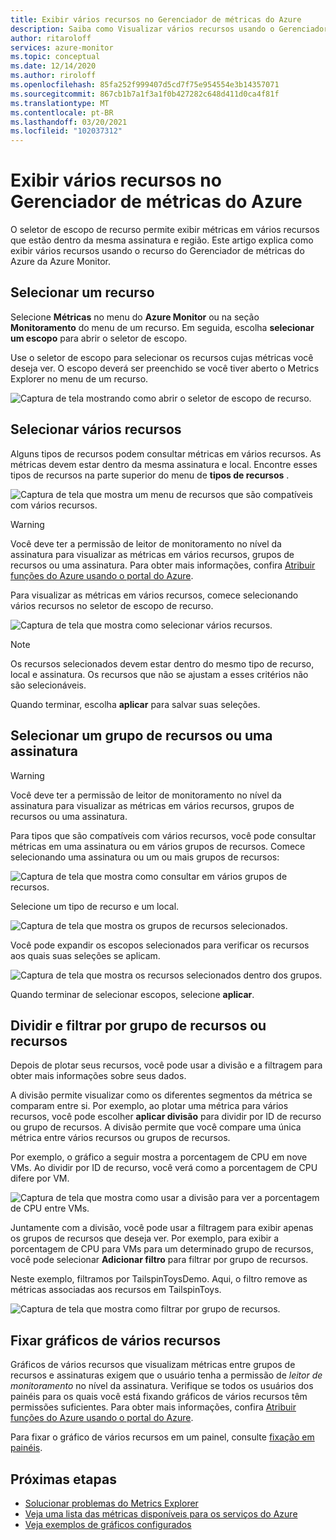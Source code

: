 ```yaml
---
title: Exibir vários recursos no Gerenciador de métricas do Azure
description: Saiba como Visualizar vários recursos usando o Gerenciador de métricas do Azure.
author: ritaroloff
services: azure-monitor
ms.topic: conceptual
ms.date: 12/14/2020
ms.author: riroloff
ms.openlocfilehash: 85fa252f999407d5cd7f75e954554e3b14357071
ms.sourcegitcommit: 867cb1b7a1f3a1f0b427282c648d411d0ca4f81f
ms.translationtype: MT
ms.contentlocale: pt-BR
ms.lasthandoff: 03/20/2021
ms.locfileid: "102037312"
---
```

# <a name="view-multiple-resources-in-the-azure-metrics-explorer"></a>Exibir vários recursos no Gerenciador de métricas do Azure

O seletor de escopo de recurso permite exibir métricas em vários recursos que estão dentro da mesma assinatura e região. Este artigo explica como exibir vários recursos usando o recurso do Gerenciador de métricas do Azure da Azure Monitor. 

## <a name="select-a-resource"></a>Selecionar um recurso 

Selecione **Métricas** no menu do **Azure Monitor** ou na seção **Monitoramento** do menu de um recurso. Em seguida, escolha **selecionar um escopo** para abrir o seletor de escopo. 

Use o seletor de escopo para selecionar os recursos cujas métricas você deseja ver. O escopo deverá ser preenchido se você tiver aberto o Metrics Explorer no menu de um recurso. 

![Captura de tela mostrando como abrir o seletor de escopo de recurso.](./media/metrics-dynamic-scope/019.png)

## <a name="select-multiple-resources"></a>Selecionar vários recursos 

Alguns tipos de recursos podem consultar métricas em vários recursos. As métricas devem estar dentro da mesma assinatura e local. Encontre esses tipos de recursos na parte superior do menu de **tipos de recursos** .

![Captura de tela que mostra um menu de recursos que são compatíveis com vários recursos.](./media/metrics-dynamic-scope/020.png)

> [!WARNING] 
> Você deve ter a permissão de leitor de monitoramento no nível da assinatura para visualizar as métricas em vários recursos, grupos de recursos ou uma assinatura. Para obter mais informações, confira [Atribuir funções do Azure usando o portal do Azure](../../role-based-access-control/role-assignments-portal.md).

Para visualizar as métricas em vários recursos, comece selecionando vários recursos no seletor de escopo de recurso. 

![Captura de tela que mostra como selecionar vários recursos.](./media/metrics-dynamic-scope/021.png)

> [!NOTE]
> Os recursos selecionados devem estar dentro do mesmo tipo de recurso, local e assinatura. Os recursos que não se ajustam a esses critérios não são selecionáveis. 

Quando terminar, escolha **aplicar** para salvar suas seleções. 

## <a name="select-a-resource-group-or-subscription"></a>Selecionar um grupo de recursos ou uma assinatura 

> [!WARNING]
> Você deve ter a permissão de leitor de monitoramento no nível da assinatura para visualizar as métricas em vários recursos, grupos de recursos ou uma assinatura. 

Para tipos que são compatíveis com vários recursos, você pode consultar métricas em uma assinatura ou em vários grupos de recursos. Comece selecionando uma assinatura ou um ou mais grupos de recursos: 

![Captura de tela que mostra como consultar em vários grupos de recursos.](./media/metrics-dynamic-scope/022.png)

Selecione um tipo de recurso e um local. 

![Captura de tela que mostra os grupos de recursos selecionados.](./media/metrics-dynamic-scope/023.png)

Você pode expandir os escopos selecionados para verificar os recursos aos quais suas seleções se aplicam.

![Captura de tela que mostra os recursos selecionados dentro dos grupos.](./media/metrics-dynamic-scope/024.png)

Quando terminar de selecionar escopos, selecione **aplicar**. 

## <a name="split-and-filter-by-resource-group-or-resources"></a>Dividir e filtrar por grupo de recursos ou recursos

Depois de plotar seus recursos, você pode usar a divisão e a filtragem para obter mais informações sobre seus dados. 

A divisão permite visualizar como os diferentes segmentos da métrica se comparam entre si. Por exemplo, ao plotar uma métrica para vários recursos, você pode escolher **aplicar divisão** para dividir por ID de recurso ou grupo de recursos. A divisão permite que você compare uma única métrica entre vários recursos ou grupos de recursos.  

Por exemplo, o gráfico a seguir mostra a porcentagem de CPU em nove VMs. Ao dividir por ID de recurso, você verá como a porcentagem de CPU difere por VM. 

![Captura de tela que mostra como usar a divisão para ver a porcentagem de CPU entre VMs.](./media/metrics-dynamic-scope/026.png)

Juntamente com a divisão, você pode usar a filtragem para exibir apenas os grupos de recursos que deseja ver.  Por exemplo, para exibir a porcentagem de CPU para VMs para um determinado grupo de recursos, você pode selecionar **Adicionar filtro** para filtrar por grupo de recursos. 

Neste exemplo, filtramos por TailspinToysDemo. Aqui, o filtro remove as métricas associadas aos recursos em TailspinToys. 

![Captura de tela que mostra como filtrar por grupo de recursos.](./media/metrics-dynamic-scope/027.png)

## <a name="pin-multiple-resource-charts"></a>Fixar gráficos de vários recursos 

Gráficos de vários recursos que visualizam métricas entre grupos de recursos e assinaturas exigem que o usuário tenha a permissão de *leitor de monitoramento* no nível da assinatura. Verifique se todos os usuários dos painéis para os quais você está fixando gráficos de vários recursos têm permissões suficientes. Para obter mais informações, confira [Atribuir funções do Azure usando o portal do Azure](../../role-based-access-control/role-assignments-portal.md).

Para fixar o gráfico de vários recursos em um painel, consulte [fixação em painéis](../essentials/metrics-charts.md#pinning-to-dashboards). 

## <a name="next-steps"></a>Próximas etapas

* [Solucionar problemas do Metrics Explorer](../essentials/metrics-troubleshoot.md)
* [Veja uma lista das métricas disponíveis para os serviços do Azure](./metrics-supported.md)
* [Veja exemplos de gráficos configurados](../essentials/metric-chart-samples.md)